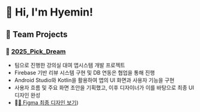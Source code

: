 # 👋 Hi, I'm Hyemin!

## 💼 Team Projects

### 🔗 [2025_Pick_Dream](https://github.com/Dhuns/2025_Pick_Dream)
- 팀으로 진행한 강의실 대여 앱시스템 개발 프로젝트
- Firebase 기반 리뷰 시스템 구현 및 DB 연동은 협업을 통해 진행
- Android Studio와 Kotlin을 활용하여 앱의 UI 화면과 사용자 기능을 구현
- 사용자 흐름 및 주요 화면 초안을 기획했고, 이후 디자이너가 이를 바탕으로 최종 UI 디자인 완성
- 🔗[📐 Figma 최종 디자인 보기](https://www.figma.com/design/cvx849ZLcJLFTBEVhf2dFb/PickDream_%EA%B5%90%EB%82%B4-%EA%B0%95%EC%9D%98%EC%8B%A4-%EB%8C%80%EC%97%AC-%EC%8B%9C%EC%8A%A4%ED%85%9C?node-id=0-1&t=YK3did2czUTXMTYR-1))
